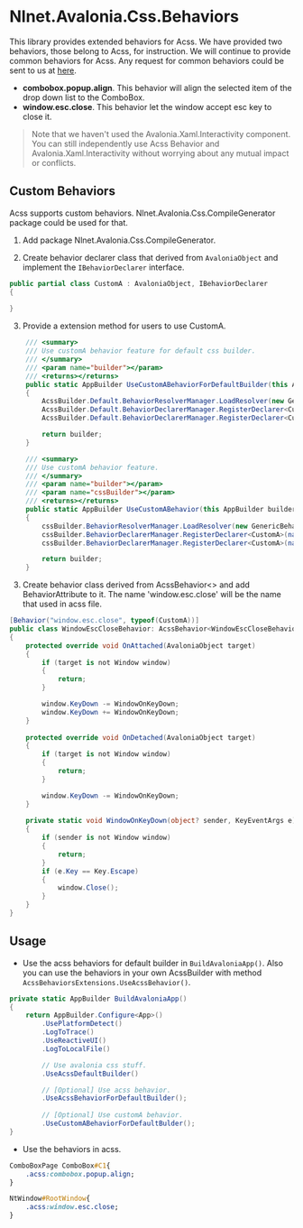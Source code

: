 # Nlnet.Avalonia.Css.Behaviors

This library provides extended behaviors for Acss. We have provided two behaviors, those belong to Acss, for instruction. We will continue to provide common behaviors for Acss. Any request for common behaviors could be sent to us at [here](https://github.com/liwuqingxin/Avalonia.Css/issues/new).

- **combobox.popup.align**. This behavior will align the selected item of the drop down list to the ComboBox.
- **window.esc.close**. This behavior let the window accept esc key to close it.

> Note that we haven't used the Avalonia.Xaml.Interactivity component. You can still independently use Acss Behavior and Avalonia.Xaml.Interactivity without worrying about any mutual impact or conflicts.

## Custom Behaviors

Acss supports custom behaviors. Nlnet.Avalonia.Css.CompileGenerator package could be used for that.

1. Add package Nlnet.Avalonia.Css.CompileGenerator.

2. Create behavior declarer class that derived from `AvaloniaObject` and implement the `IBehaviorDeclarer` interface.

```csharp
public partial class CustomA : AvaloniaObject, IBehaviorDeclarer
{
        
}
```

3. Provide a extension method for users to use CustomA.

```csharp
    /// <summary>
    /// Use customA behavior feature for default css builder.
    /// </summary>
    /// <param name="builder"></param>
    /// <returns></returns>
    public static AppBuilder UseCustomABehaviorForDefaultBuilder(this AppBuilder builder)
    {
        AcssBuilder.Default.BehaviorResolverManager.LoadResolver(new GenericBehaviorResolver<CustomA>());
        AcssBuilder.Default.BehaviorDeclarerManager.RegisterDeclarer<CustomA>(nameof(CustomA).ToLower());
        AcssBuilder.Default.BehaviorDeclarerManager.RegisterDeclarer<CustomA>(nameof(CustomA));

        return builder;
    }

    /// <summary>
    /// Use customA behavior feature.
    /// </summary>
    /// <param name="builder"></param>
    /// <param name="cssBuilder"></param>
    /// <returns></returns>
    public static AppBuilder UseCustomABehavior(this AppBuilder builder, IAcssBuilder cssBuilder)
    {
        cssBuilder.BehaviorResolverManager.LoadResolver(new GenericBehaviorResolver<CustomA>());
        cssBuilder.BehaviorDeclarerManager.RegisterDeclarer<CustomA>(nameof(CustomA).ToLower());
        cssBuilder.BehaviorDeclarerManager.RegisterDeclarer<CustomA>(nameof(CustomA));

        return builder;
    }
```

3. Create behavior class derived from AcssBehavior<> and add BehaviorAttribute to it. The name 'window.esc.close' will be the name that used in acss file.

```csharp
[Behavior("window.esc.close", typeof(CustomA))]
public class WindowEscCloseBehavior: AcssBehavior<WindowEscCloseBehavior>
{
    protected override void OnAttached(AvaloniaObject target)
    {
        if (target is not Window window)
        {
            return;
        }

        window.KeyDown -= WindowOnKeyDown;
        window.KeyDown += WindowOnKeyDown;
    }
    
    protected override void OnDetached(AvaloniaObject target)
    {
        if (target is not Window window)
        {
            return;
        }

        window.KeyDown -= WindowOnKeyDown;
    }
    
    private static void WindowOnKeyDown(object? sender, KeyEventArgs e)
    {
        if (sender is not Window window)
        {
            return;
        }
        if (e.Key == Key.Escape)
        {
            window.Close();
        }
    }
}
```

## Usage

- Use the acss behaviors for default builder in `BuildAvaloniaApp()`. Also you can use the behaviors in your own AcssBuilder with method `AcssBehaviorsExtensions.UseAcssBehavior()`.

```csharp
private static AppBuilder BuildAvaloniaApp()
{
    return AppBuilder.Configure<App>()
        .UsePlatformDetect()
        .LogToTrace()
        .UseReactiveUI()
        .LogToLocalFile()

        // Use avalonia css stuff.
        .UseAcssDefaultBuilder()

        // [Optional] Use acss behavior.
        .UseAcssBehaviorForDefaultBuilder();
    	
    	// [Optional] Use customA behavior.
    	.UseCustomABehaviorForDefaultBulder();
}
```

- Use the behaviors in acss.

```css
ComboBoxPage ComboBox#C1{
    .acss:combobox.popup.align;
}

NtWindow#RootWindow{
    .acss:window.esc.close;
}
```

